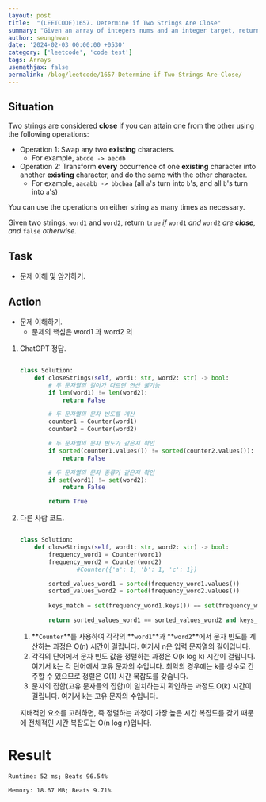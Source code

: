 ```yaml
---
layout: post
title:  "(LEETCODE)1657. Determine if Two Strings Are Close"
summary: "Given an array of integers nums and an integer target, return indices of the two numbers such that they add up to target."
author: seunghwan
date: '2024-02-03 00:00:00 +0530'
category: ['leetcode', 'code test']
tags: Arrays
usemathjax: false
permalink: /blog/leetcode/1657-Determine-if-Two-Strings-Are-Close/
---
```

## Situation

Two strings are considered **close** if you can attain one from the other using the following operations:

- Operation 1: Swap any two **existing** characters.
    - For example, `abcde -> aecdb`
- Operation 2: Transform **every** occurrence of one **existing** character into another **existing** character, and do the same with the other character.
    - For example, `aacabb -> bbcbaa` (all `a`'s turn into `b`'s, and all `b`'s turn into `a`'s)

You can use the operations on either string as many times as necessary.

Given two strings, `word1` and `word2`, return `true` *if* `word1` *and* `word2` *are **close**, and* `false` *otherwise.*

## Task

- 문제 이해 및 암기하기.

## Action

- 문제 이해하기.
    - 문제의 핵심은 word1 과 word2 의

1. ChatGPT 정답.
    
    ```python

    class Solution:
        def closeStrings(self, word1: str, word2: str) -> bool:
            # 두 문자열의 길이가 다르면 연산 불가능
            if len(word1) != len(word2):
                return False
    
            # 두 문자열의 문자 빈도를 계산
            counter1 = Counter(word1)
            counter2 = Counter(word2)
    
            # 두 문자열의 문자 빈도가 같은지 확인
            if sorted(counter1.values()) != sorted(counter2.values()):
                return False
    
            # 두 문자열의 문자 종류가 같은지 확인
            if set(word1) != set(word2):
                return False
    
            return True
    ```
    
2. 다른 사람 코드.
    
    ```python
    
    class Solution:
        def closeStrings(self, word1: str, word2: str) -> bool:
            frequency_word1 = Counter(word1)
            frequency_word2 = Counter(word2)
    				#Counter({'a': 1, 'b': 1, 'c': 1})
    
            sorted_values_word1 = sorted(frequency_word1.values())
            sorted_values_word2 = sorted(frequency_word2.values())
          
            keys_match = set(frequency_word1.keys()) == set(frequency_word2.keys())
    
            return sorted_values_word1 == sorted_values_word2 and keys_match
    ```
    
    1. **`Counter`**를 사용하여 각각의 **`word1`**과 **`word2`**에서 문자 빈도를 계산하는 과정은 O(n) 시간이 걸립니다. 여기서 n은 입력 문자열의 길이입니다.
    2. 각각의 단어에서 문자 빈도 값을 정렬하는 과정은 O(k log k) 시간이 걸립니다. 여기서 k는 각 단어에서 고유 문자의 수입니다. 최악의 경우에는 k를 상수로 간주할 수 있으므로 정렬은 O(1) 시간 복잡도를 갖습니다.
    3. 문자의 집합(고유 문자들의 집합)이 일치하는지 확인하는 과정도 O(k) 시간이 걸립니다. 여기서 k는 고유 문자의 수입니다.
    
    지배적인 요소를 고려하면, 즉 정렬하는 과정이 가장 높은 시간 복잡도를 갖기 때문에 전체적인 시간 복잡도는 O(n log n)입니다.
    

# Result

    Runtime: 52 ms; Beats 96.54%

    Memory: 18.67 MB; Beats 9.71%